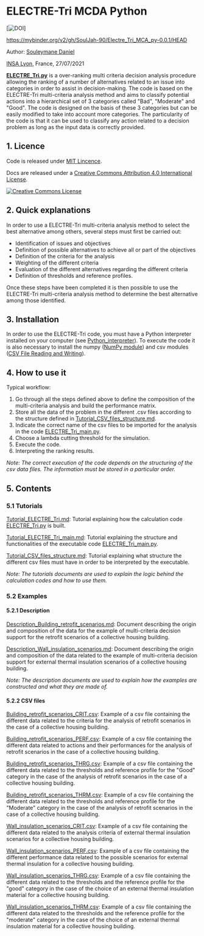 # ELECTRE-Tri MCDA Python

[![DOI](https://zenodo.org/badge/XXXXXXXXX.svg)]

https://mybinder.org/v2/gh/SoulJah-90/Electre_Tri_MCA_py-0.0.1/HEAD

Author: [Souleymane Daniel](mailto:souleymane.daniel@insa-lyon.fr)

[INSA Lyon](https://www.insa-lyon.fr), France, 27/07/2021

[**ELECTRE_Tri.py**](ELECTRE_Tri.py) is a over-ranking multi criteria decision analysis procedure allowing the ranking of a number of alternatives related to an issue into categories in order to assist in decision-making. The code is based on the ELECTRE-Tri multi-criteria analysis method and aims to classify potential actions into a hierarchical set of 3 categories called "Bad", "Moderate" and "Good". The code is designed on the basis of these 3 categories but can be easily modified to take into account more categories. The particularity of the code is that it can be used to classify any action related to a decision problem as long as the input data is correctly provided.

## 1. Licence
Code is released under [MIT Lincence](https://choosealicense.com/licenses/mit/).

Docs are released under a [Creative Commons Attribution 4.0 International License](http://creativecommons.org/licenses/by/4.0/).

[![Creative Commons License](http://i.creativecommons.org/l/by/4.0/88x31.png)](http://creativecommons.org/licenses/by/4.0/)

## 2. Quick explanations
In order to use a ELECTRE-Tri multi-criteria analysis method to select the best alternative among others, several steps must first be carried out:
- Identification of issues and objectives
- Definition of possible alternatives to achieve all or part of the objectives
- Definition of the criteria for the analysis
- Weighting of the different criteria
- Evaluation of the different alternatives regarding the different criteria
- Definition of thresholds and reference profiles.

Once these steps have been completed it is then possible to use the ELECTRE-Tri multi-criteria analysis method to determine the best alternative among those identified.

## 3. Installation

In order to use the ELECTRE-Tri code, you must have a Python interpreter installed on your computer (see [Python_interpreter]).
To execute the code it is also necessary to install the numpy ([NumPy module]) and csv modules ([CSV File Reading and Writing]).

## 4. How to use it

Typical workflow:

1. Go through all the steps defined above to define the composition of the multi-criteria analysis and build the performance matrix.
2. Store all the data of the problem in the different .csv files according to the structure defined in [Tutorial_CSV_files_structure.md](Tutorial_CSV_files_structure.md).
3. Indicate the correct name of the csv files to be imported for the analysis in the code [ELECTRE_Tri_main.py](ELECTRE_Tri_main.py).
4. Choose a lambda cutting threshold for the simulation.
5. Execute the code.
6. Interpreting the ranking results.

*Note: The correct execution of the code depends on the structuring of the csv data files. The information must be stored in a particular order.*

## 5. Contents
### 5.1 Tutorials

[Tutorial_ELECTRE_Tri.md](Tutorial_ELECTRE_Tri.md): Tutorial explaining how the calculation code [ELECTRE_Tri.py](ELECTRE_Tri.py) is built.

[Tutorial_ELECTRE_Tri_main.md](Tutorial_ELECTRE_Tri_main.md): Tutorial explaining the structure and functionalities of the executable code [ELECTRE_Tri_main.py](ELECTRE_Tri_main.py).

[Tutorial_CSV_files_structure.md](Tutorial_CSV_files_structure.md): Tutorial explaining what structure the different csv files must have in order to be interpreted by the executable.

*Note: The tutorials documents are used to explain the logic behind the calculation codes and how to use them.* 

### 5.2 Examples
#### 5.2.1 Description

[Description_Building_retrofit_scenarios.md](Description_Building_retrofit_scenarios.md): Document describing the origin and composition of the data for the example of multi-criteria decision support for the retrofit scenarios of a collective housing building.

[Description_Wall_insulation_scenarios.md](Description_Wall_insulation_scenarios.md): Document describing the origin and composition of the data related to the example of multi-criteria decision support for external thermal insulation scenarios of a collective housing building.

*Note: The description documents are used to explain how the examples are constructed and what they are made of.* 

#### 5.2.2 CSV files

[Building_retrofit_scenarios_CRIT.csv](Building_retrofit_scenarios_CRIT.csv): Example of a csv file containing the different data related to the criteria for the analysis of retrofit scenarios in the case of a collective housing building.

[Building_retrofit_scenarios_PERF.csv](Building_retrofit_scenarios_PERF.csv): Example of a csv file containing the different data related to actions and their performances for the analysis of retrofit scenarios in the case of a collective housing building.

[Building_retrofit_scenarios_THRG.csv](Building_retrofit_scenarios_THRG.csv): Example of a csv file containing the different data related to the thresholds and reference profile for the "Good" category in the case of the analysis of retrofit scenarios in the case of a collective housing building.

[Building_retrofit_scenarios_THRM.csv](Building_retrofit_scenarios_THRM.csv): Example of a csv file containing the different data related to the thresholds and reference profile for the "Moderate" category in the case of the analysis of retrofit scenarios in the case of a collective housing building.

[Wall_insulation_scenarios_CRIT.csv](Wall_insulation_scenarios_CRIT.csv): Example of a csv file containing the different data related to the analysis criteria of external thermal insulation scenarios for a collective housing building.

[Wall_insulation_scenarios_PERF.csv](Wall_insulation_scenarios_PERF.csv): Example of a csv file containing the different performance data related to the possible scenarios for external thermal insulation for a collective housing building.

[Wall_insulation_scenarios_THRG.csv](Wall_insulation_scenarios_THRG.csv): Example of a csv file containing the different data related to the thresholds and the reference profile for the "good" category in the case of the choice of an external thermal insulation material for a collective housing building.

[Wall_insulation_scenarios_THRM.csv](Wall_insulation_scenarios_THRM.csv): Example of a csv file containing the different data related to the thresholds and the reference profile for the "moderate" category in the case of the choice of an external thermal insulation material for a collective housing building.


[Python_interpreter]:https://www.python.org/

[NumPy module]:https://numpy.org/doc/stable/reference/

[CSV File Reading and Writing]:https://docs.python.org/3/library/csv.html

